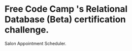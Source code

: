 # Free Code Camp 's Relational Database (Beta) certification challenge.

Salon Appointment Scheduler. 
